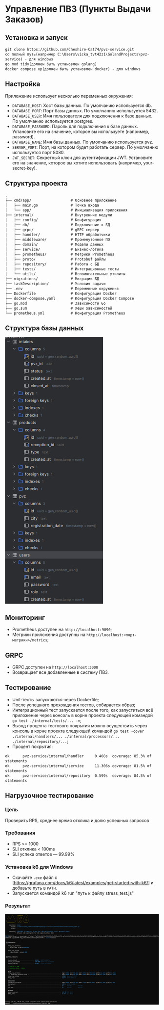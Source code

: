 # Управление ПВЗ (Пункты Выдачи Заказов)

## Установка и запуск

```
git clone https://github.com/Cheshire-Cat74/pvz-service.git
cd полный путь(например C:\Users\vicka_tvt42z1\GolandProjects\pvz-service) - для windows
go mod tidy(должен быть установлен golang)
docker compose up(должен быть установлен docker) - для windows
```

## Настройка

Приложение использует несколько переменных окружения:

- ```DATABASE_HOST```: Хост базы данных. По умолчанию используется db.  
- ```DATABASE_PORT```: Порт базы данных. По умолчанию используется 5432.  
- ```DATABASE_USER```: Имя пользователя для подключения к базе данных. По умолчанию используется postgres.  
- ```DATABASE_PASSWORD```: Пароль для подключения к базе данных. Установите его на значение, которое вы используете (например, password).  
- ```DATABASE_NAME```: Имя базы данных. По умолчанию используется pvz.  
- ```SERVER_PORT```: Порт, на котором будет работать сервер. По умолчанию используется порт 8080.  
- ```JWT_SECRET```: Секретный ключ для аутентификации JWT. Установите его на значение, которое вы хотите использовать (например, your-secret-key).  

## Структура проекта
```
.
├── cmd/app/                  # Основное приложение
│   ├── main.go               # Точка входа
│   └── app/                  # Инициализация приложения
├── internal/                 # Внутренние модули
│   ├── config/               # Конфигурация
│   ├── db/                   # Подключение к БД
│   ├── grpc/                 # gRPC сервер
│   ├── handler/              # HTTP обработчики
│   ├── middleware/           # Промежуточное ПО
│   ├── domain/               # Модели данных
│   ├── service/              # Бизнес-логика
│   ├── prometheus/           # Метрики Prometheus
│   ├── proto/                # Protobuf файлы
│   ├── repository/           # Работа с БД
│   ├── tests/                # Интеграционные тесты
│   └── utils/                # Вспомогательные утилиты
├── migrations/               # Миграции БД
├── taskDescription/          # Условия задачи 
├── .env                      # Переменные окружения
├── Dockerfile                # Конфигурация Docker
├── docker-compose.yaml       # Конфигурация Docker Compose
├── go.mod                    # Зависимости Go
├── go.sum                    # Хеши зависимостей
└── prometheus.yml            # Конфигурация Prometheus
```
## Структура базы данных
![img.png](img.png)


## Мониторинг
- Prometheus доступен на ```http://localhost:9090```;
- Метрики приложения доступны на ```http://localhost:<порт-метрики>/metrics```;

## GRPC
- GRPC доступен на ```http://localhost:3000```
- Возвращает все добавленные в систему ПВЗ.

## Тестирование
- Unit-тесты запускаются через Dockerfile;
- После успешного прохождения тестов, собирается образ;
- Интеграционный тест запускается после того, как запуститься всё приложение через консоль в корне проекта следующей командой ``` go test ./internal/tests/... -v```;
- Вывод процента тестового покрытия можно осуществить через консоль в корне проекта следующей командой ```go test -cover ./internal/handlers/... ./internal/processors/... ./internal/repository/...```;
- Процент покрытия:
``` 
ok      pvz-service/internal/handler     0.408s  coverage: 85.3% of statements
ok      pvz-service/internal/service     11.306s coverage: 81.5% of statements
ok      pvz-service/internal/repository  0.599s  coverage: 84.5% of statements
```
## Нагрузочное тестирование

### Цель

Проверить RPS, среднее время отклика и долю успешных запросов

### Требования

- RPS >= 1000
- SLI отклика < 100ms
- SLI успеха ответов — 99.99%

### Установка k6 для Windows
- Скачайте `.exe` файл с [https://grafana.com/docs/k6/latest/examples/get-started-with-k6/]  и добавьте путь в `PATH`.
- Запускается командой k6 run "путь к файлу stress_test.js"

### Результат
![img_1.png](img_1.png)

